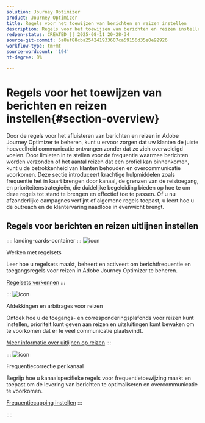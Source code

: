 ```yaml
---
solution: Journey Optimizer
product: Journey Optimizer
title: Regels voor het toewijzen van berichten en reizen instellen
description: Regels voor het toewijzen van berichten en reizen instellen
redpen-status: CREATED_||_2025-08-11_20-28-34
source-git-commit: 5a8ef88cba254241933607ca59156d35e0e92926
workflow-type: tm+mt
source-wordcount: '194'
ht-degree: 0%

---
```



# Regels voor het toewijzen van berichten en reizen instellen{#section-overview}

Door de regels voor het afluisteren van berichten en reizen in Adobe Journey Optimizer te beheren, kunt u ervoor zorgen dat uw klanten de juiste hoeveelheid communicatie ontvangen zonder dat ze zich overweldigd voelen. Door limieten in te stellen voor de frequentie waarmee berichten worden verzonden of het aantal reizen dat een profiel kan binnenkomen, kunt u de betrokkenheid van klanten behouden en overcommunicatie voorkomen. Deze sectie introduceert krachtige hulpmiddelen zoals frequentie het in kaart brengen door kanaal, de grenzen van de reistoegang, en prioriteitenstrategieën, die duidelijke begeleiding bieden op hoe te om deze regels tot stand te brengen en effectief toe te passen. Of u nu afzonderlijke campagnes verfijnt of algemene regels toepast, u leert hoe u de outreach en de klantervaring naadloos in evenwicht brengt.

## Regels voor berichten en reizen uitlijnen instellen

:::: landing-cards-container
:::
![icon](https://cdn.experienceleague.adobe.com/icons/gear.svg?lang=nl-NL)

Werken met regelsets

Leer hoe u regelsets maakt, beheert en activeert om berichtfrequentie en toegangsregels voor reizen in Adobe Journey Optimizer te beheren.

[Regelsets verkennen](../using/conflict-prioritization/rule-sets.md)
:::

:::
![icon](https://cdn.experienceleague.adobe.com/icons/list-check.svg?lang=nl-NL)

Afdekkingen en arbitrages voor reizen

Ontdek hoe u de toegangs- en corresponderingsplafonds voor reizen kunt instellen, prioriteit kunt geven aan reizen en uitsluitingen kunt bewaken om te voorkomen dat er te veel communicatie plaatsvindt.

[Meer informatie over uitlijnen op reizen](../using/conflict-prioritization/journey-capping.md)
:::

:::
![icon](https://cdn.experienceleague.adobe.com/icons/circle-play.svg?lang=nl-NL)

Frequentiecorrectie per kanaal

Begrijp hoe u kanaalspecifieke regels voor frequentietoewijzing maakt en toepast om de levering van berichten te optimaliseren en overcommunicatie te voorkomen.

[Frequentiecapping instellen](../using/conflict-prioritization/channel-capping.md)
:::

::::
